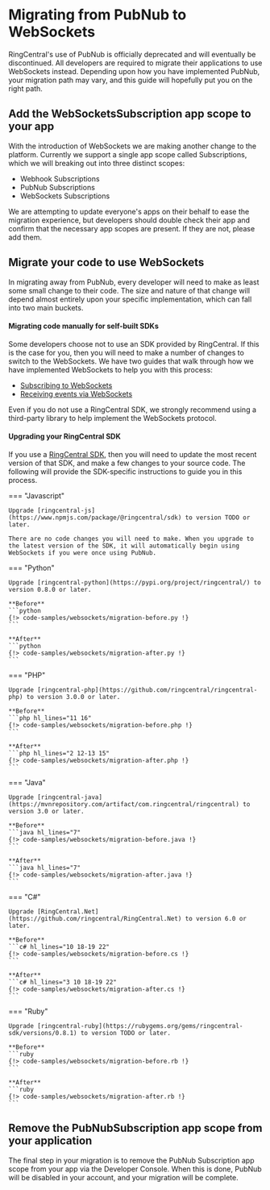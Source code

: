 # Migrating from PubNub to WebSockets

RingCentral's use of PubNub is officially deprecated and will eventually be discontinued. All developers are required to migrate their applications to use WebSockets instead. Depending upon how you have implemented PubNub, your migration path may vary, and this guide will hopefully put you on the right path. 

## Add the WebSocketsSubscription app scope to your app

With the introduction of WebSockets we are making another change to the platform. Currently we support a single app scope called Subscriptions, which we will breaking out into three distinct scopes:

* Webhook Subscriptions
* PubNub Subscriptions
* WebSockets Subscriptions

We are attempting to update everyone's apps on their behalf to ease the migration experience, but developers should double check their app and confirm that the necessary app scopes are present. If they are not, please add them. 

## Migrate your code to use WebSockets

In migrating away from PubNub, every developer will need to make as least some small change to their code. The size and nature of that change will depend almost entirely upon your specific implementation, which can fall into two main buckets.

#### Migrating code manually for self-built SDKs

Some developers choose not to use an SDK provided by RingCentral. If this is the case for you, then you will need to make a number of changes to switch to the WebSockets. We have two guides that walk through how we have implemented WebSockets to help you with this process:

* [Subscribing to WebSockets](../subscribing/)
* [Receiving events via WebSockets](../receiving/)

Even if you do not use a RingCentral SDK, we strongly recommend using a third-party library to help implement the WebSockets protocol.

#### Upgrading your RingCentral SDK

If you use a [RingCentral SDK](../../sdks/), then you will need to update the most recent version of that SDK, and make a few changes to your source code. The following will provide the SDK-specific instructions to guide you in this process. 

=== "Javascript"

    Upgrade [ringcentral-js](https://www.npmjs.com/package/@ringcentral/sdk) to version TODO or later.
    
    There are no code changes you will need to make. When you upgrade to the latest version of the SDK, it will automatically begin using WebSockets if you were once using PubNub.
    
=== "Python"

    Upgrade [ringcentral-python](https://pypi.org/project/ringcentral/) to version 0.8.0 or later.
	
	**Before**
    ```python
    {!> code-samples/websockets/migration-before.py !} 
    ```
   
    **After**
    ```python
    {!> code-samples/websockets/migration-after.py !} 
    ```

=== "PHP"

    Upgrade [ringcentral-php](https://github.com/ringcentral/ringcentral-php) to version 3.0.0 or later.
    
    **Before**
    ```php hl_lines="11 16"
    {!> code-samples/websockets/migration-before.php !} 
    ```
    
    **After**
    ```php hl_lines="2 12-13 15"
    {!> code-samples/websockets/migration-after.php !} 
    ```

=== "Java"

    Upgrade [ringcentral-java](https://mvnrepository.com/artifact/com.ringcentral/ringcentral) to version 3.0 or later.
    
    **Before**
    ```java hl_lines="7"
    {!> code-samples/websockets/migration-before.java !} 
    ```
    
    **After**
    ```java hl_lines="7"
    {!> code-samples/websockets/migration-after.java !} 
    ```

=== "C#"

    Upgrade [RingCentral.Net](https://github.com/ringcentral/RingCentral.Net) to version 6.0 or later.
    
    **Before**
    ```c# hl_lines="10 18-19 22"
    {!> code-samples/websockets/migration-before.cs !} 
    ```
    
    **After**
    ```c# hl_lines="3 10 18-19 22"
    {!> code-samples/websockets/migration-after.cs !} 
    ```

=== "Ruby"

    Upgrade [ringcentral-ruby](https://rubygems.org/gems/ringcentral-sdk/versions/0.8.1) to version TODO or later.
    
    **Before**
    ```ruby
    {!> code-samples/websockets/migration-before.rb !} 
    ```
    
    **After**
    ```ruby
    {!> code-samples/websockets/migration-after.rb !} 
    ```

## Remove the PubNubSubscription app scope from your application

The final step in your migration is to remove the PubNub Subscription app scope from your app via the Developer Console. When this is done, PubNub will be disabled in your account, and your migration will be complete. 
